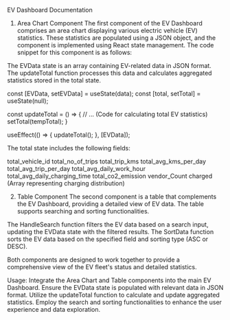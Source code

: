 
EV Dashboard Documentation
1. Area Chart Component
The first component of the EV Dashboard comprises an area chart displaying various electric vehicle (EV) statistics. These statistics are populated using a JSON object, and the component is implemented using React state management. The code snippet for this component is as follows:


The EVData state is an array containing EV-related data in JSON format. The updateTotal function processes this data and calculates aggregated statistics stored in the total state.


const [EVData, setEVData] = useState(data);
const [total, setTotal] = useState(null);

const updateTotal = () => {
    // ... (Code for calculating total EV statistics)
    setTotal(tempTotal);
}

useEffect(() => {
    updateTotal();
}, [EVData]);



The total state includes the following fields:

total_vehicle_id
total_no_of_trips
total_trip_kms
total_avg_kms_per_day
total_avg_trip_per_day
total_avg_daily_work_hour
total_avg_daily_charging_time
total_co2_emission
vendor_Count
charged (Array representing charging distribution)



2. Table Component
The second component is a table that complements the EV Dashboard, providing a detailed view of EV data. The table supports searching and sorting functionalities. 


The HandleSearch function filters the EV data based on a search input, updating the EVData state with the filtered results. The SortData function sorts the EV data based on the specified field and sorting type (ASC or DESC).

Both components are designed to work together to provide a comprehensive view of the EV fleet's status and detailed statistics.

Usage:
Integrate the Area Chart and Table components into the main EV Dashboard.
Ensure the EVData state is populated with relevant data in JSON format.
Utilize the updateTotal function to calculate and update aggregated statistics.
Employ the search and sorting functionalities to enhance the user experience and data exploration.